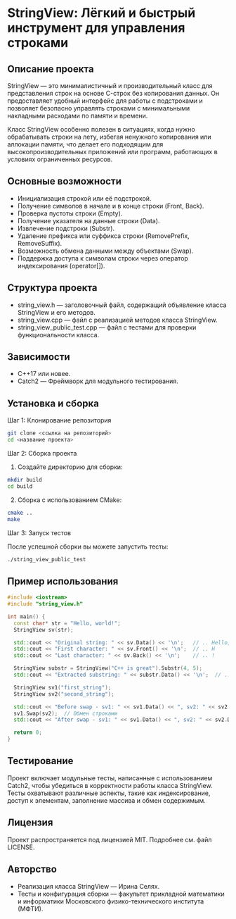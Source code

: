# StringView: Лёгкий и быстрый инструмент для управления строками

## Описание проекта
StringView — это минималистичный и производительный класс для представления строк на основе C-строк без копирования данных. Он предоставляет удобный интерфейс для работы с подстроками и позволяет безопасно управлять строками с минимальными накладными расходами по памяти и времени.

Класс StringView особенно полезен в ситуациях, когда нужно обрабатывать строки на лету, избегая ненужного копирования или аллокации памяти, что делает его подходящим для высокопроизводительных приложений или программ, работающих в условиях ограниченных ресурсов.

## Основные возможности
+ Инициализация строкой или её подстрокой.
+ Получение символов в начале и в конце строки (Front, Back).
+ Проверка пустоты строки (Empty).
+ Получение указателя на данные строки (Data).
+ Извлечение подстроки (Substr).
+ Удаление префикса или суффикса строки (RemovePrefix, RemoveSuffix).
+ Возможность обмена данными между объектами (Swap).
+ Поддержка доступа к символам строки через оператор индексирования (operator[]).

## Структура проекта
+ string_view.h — заголовочный файл, содержащий объявление класса StringView и его методов.
+ string_view.cpp — файл с реализацией методов класса StringView.
+ string_view_public_test.cpp — файл с тестами для проверки функциональности класса.

## Зависимости
+ C++17 или новее.
+ Catch2 — Фреймворк для модульного тестирования.

## Установка и сборка
Шаг 1: Клонирование репозитория
```bash
git clone <ссылка на репозиторий>
cd <название проекта>
```
Шаг 2: Сборка проекта
1. Создайте директорию для сборки:
```bash
mkdir build
cd build
```
2. Сборка с использованием CMake:
```bash
cmake ..
make
```
Шаг 3: Запуск тестов

После успешной сборки вы можете запустить тесты:
```bash
./string_view_public_test
```

## Пример использования
```cpp
#include <iostream>
#include "string_view.h"

int main() {
  const char* str = "Hello, world!";
  StringView sv(str);

  std::cout << "Original string: " << sv.Data() << '\n';   // .. Hello, world!
  std::cout << "First character: " << sv.Front() << '\n';  // .. H
  std::cout << "Last character: " << sv.Back() << '\n';    // .. !

  StringView substr = StringView("C++ is great").Substr(4, 5);
  std::cout << "Extracted substring: " << substr.Data() << '\n';  // .. is great

  StringView sv1("first_string");
  StringView sv2("second_string");

  std::cout << "Before swap - sv1: " << sv1.Data() << ", sv2: " << sv2.Data() << '\n';
  sv1.Swap(sv2);  // Обмен строками
  std::cout << "After swap - sv1: " << sv1.Data() << ", sv2: " << sv2.Data() << '\n';

  return 0;
}
```
## Тестирование
Проект включает модульные тесты, написанные с использованием Catch2, чтобы убедиться в корректности работы класса StringView. Тесты охватывают различные аспекты, такие как индексирование, доступ к элементам, заполнение массива и обмен содержимым.

## Лицензия
Проект распространяется под лицензией MIT. Подробнее см. файл LICENSE.

## Авторство
+ Реализация класса StringView — Ирина Селях.
+ Тесты и конфигурация сборки — факультет прикладной математики и информатики Московского физико-технического института (МФТИ).
